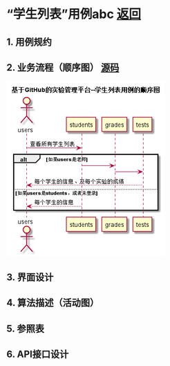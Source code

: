 ﻿<!-- markdownlint-disable MD033-->
<!-- 禁止MD033类型的警告 https://www.npmjs.com/package/markdownlint -->

# “学生列表”用例abc [返回](./README.md)
## 1. 用例规约

## 2. 业务流程（顺序图） [源码](./src/sequence学生列表.puml)
![sequence1](./sequence学生列表.png) 

## 3. 界面设计

## 4. 算法描述（活动图）

## 5. 参照表

## 6. API接口设计
